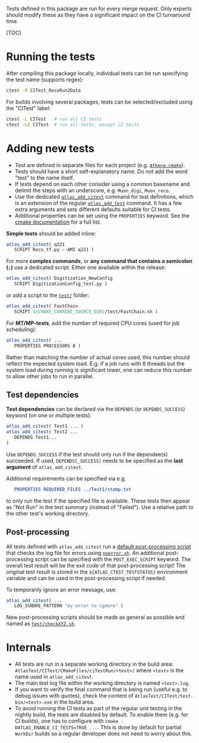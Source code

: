 Tests defined in this package are run for every merge request. Only experts should modify
these as they have a significant impact on the CI turnaround time.

[TOC]

# Running the tests
After compiling this package locally, individual tests can be run specifying the test name (supports regex):
```sh
ctest -R CITest_RecoRun2Data
```

For builds involving several packages, tests can be selected/excluded using the "CITest" label:
```sh
ctest -L CITest   # run all CI tests
ctest -LE CITest  # run all tests, except CI tests
```

# Adding new tests
- Test are defined in separate files for each project (e.g. [`Athena.cmake`](Athena.cmake)).
- Tests should have a short self-explanatory name. Do not add the word "test" to the name itself.
- If tests depend on each other consider using a common basename and delimit the steps with an underscore, 
  e.g. `Muon_digi`, `Muon_reco`.
- Use the dedicated [`atlas_add_citest`](cmake/CITestFunctions.cmake) command for test definitions,
  which is an extension of the regular [`atlas_add_test`](https://twiki.cern.ch/twiki/bin/view/AtlasComputing/SoftwareDevelopmentWorkBookCMakeInAtlas#atlas_add_test) command. It has a few extra arguments and sets
  different defaults suitable for CI tests.
- Additional properties can be set using the `PROPERTIES` keyword. See the 
[cmake documentation](https://cmake.org/cmake/help/latest/manual/cmake-properties.7.html#test-properties) for a full list.

**Simple tests** should be added inline:
```cmake
atlas_add_citest( q221
   SCRIPT Reco_tf.py --AMI q221 )
```
For more **complex commands**, or **any command that contains a semicolon (`;`)** use a dedicated script. 
Either one available within the release:
```cmake
atlas_add_citest( Digitization_NewConfig
   SCRIPT DigitizationConfig_test.py )
```
or add a script to the [`test/`](test/) folder:
```cmake
atlas_add_citest( FastChain
   SCRIPT ${CMAKE_CURRENT_SOURCE_DIR}/test/FastChain.sh )
```

For **MT/MP-tests**, add the number of required CPU cores (used for job scheduling):
```cmake
atlas_add_citest( ...
   PROPERTIES PROCESSORS 8 )
```
Rather than matching the number of actual cores used, this number should reflect the
expected system load. E.g. if a job runs with 8 threads but the system load during running is
significant lower, one can reduce this number to allow other jobs to run in parallel.


## Test dependencies
**Test dependencies** can be declared via the `DEPENDS` (or `DEPENDS_SUCCESS`) keyword 
(on one or multiple tests):
```cmake
atlas_add_citest( Test1 ... )
atlas_add_citest( Test2 ...
   DEPENDS Test1...
)
```
Use `DEPENDS_SUCCESS` if the test should only run if the dependee(s) succeeded.
If used, `DEPENDS[_SUCCESS]` needs to be specified as the **last argument** of `atlas_add_citest`.

Additional requirements can be specified via e.g.
```cmake
   PROPERTIES REQUIRED_FILES ../Test1/stamp.txt
```
to only run the test if the specified file is available. These tests then appear as "Not Run" 
in the test summary (instead of "Failed"). Use a relative path to the other test's working directory.


## Post-processing
All tests defined with `atlas_add_citest` run a [default post-processing script](cmake/citest_post.sh.in) 
that checks the log file for errors using [`noerror.sh`](../TestTools/).
An additional post-processing script can be specified with the 
`POST_EXEC_SCRIPT` keyword. The overall test result will be the exit code of that 
post-processing script! The original test result is stored in the
`${ATLAS_CTEST_TESTSTATUS}` environment variable and can be used in the post-processing
script if needed.

To temporarily ignore an error message, use:
```cmake
atlas_add_citest( ...
   LOG_IGNORE_PATTERN "my error to ignore" )
```

New post-processing scripts should be made as general as possible and named as
[`test/checkXYZ.sh`](test/).


# Internals
- All tests are run in a separate working directory in the build area: `AtlasTest/CITest/CMakeFiles/ciTestRun/<test>/` where `<test>` is the name used in `atlas_add_citest`.
- The main test log file within the working directory is named `<test>.log`. 
- If you want to verify the final command that is being run (useful e.g. to debug issues with quotes), check the content of `AtlasTest/CITest/test-bin/<test>.exe` in the build area.
- To avoid running the CI tests as part of the regular unit testing in the nightly build, the tests are disabled by default. To enable them (e.g. for CI builds), one has to configure with `cmake -DATLAS_ENABLE_CI_TESTS=TRUE ...`. This is done by default for partial `WorkDir` builds so a regular developer does not need to worry about this.
